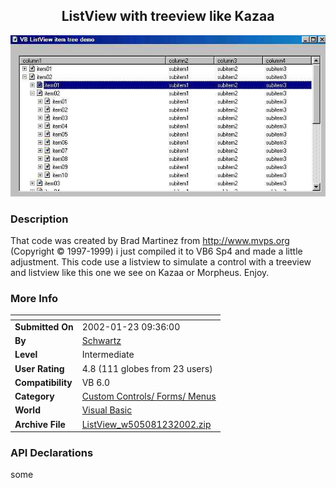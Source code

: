﻿<div align="center">

## ListView with treeview like Kazaa

<img src="PIC2002123652558954.jpg">
</div>

### Description

That code was created by Brad Martinez from http://www.mvps.org (Copyright © 1997-1999) i just compiled it to VB6 Sp4 and made a little adjustment. This code use a listview to simulate a control with a treeview and listview like this one we see on Kazaa or Morpheus. Enjoy.
 
### More Info
 


<span>             |<span>
---                |---
**Submitted On**   |2002-01-23 09:36:00
**By**             |[Schwartz](https://github.com/Planet-Source-Code/PSCIndex/blob/master/ByAuthor/schwartz.md)
**Level**          |Intermediate
**User Rating**    |4.8 (111 globes from 23 users)
**Compatibility**  |VB 6\.0
**Category**       |[Custom Controls/ Forms/  Menus](https://github.com/Planet-Source-Code/PSCIndex/blob/master/ByCategory/custom-controls-forms-menus__1-4.md)
**World**          |[Visual Basic](https://github.com/Planet-Source-Code/PSCIndex/blob/master/ByWorld/visual-basic.md)
**Archive File**   |[ListView\_w505081232002\.zip](https://github.com/Planet-Source-Code/schwartz-listview-with-treeview-like-kazaa__1-31092/archive/master.zip)

### API Declarations

some





